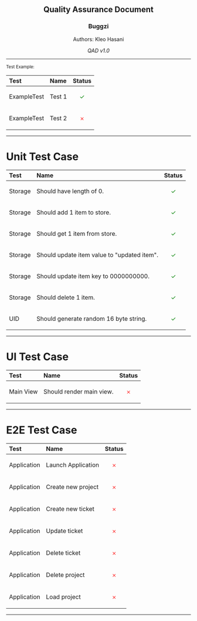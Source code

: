 <div style="text-align: center;">
<h2>Quality Assurance Document</h2>
<h3>Buggzi</h3>
<p>Authors: Kleo Hasani</p>
<i>QAD v1.0</i>
</div>

---

<small>Test Example:

| Test        | Name   | Status                                                    |
| :---------- | :----- | :-------------------------------------------------------- |
| ExampleTest | Test 1 | <p style="color: green; text-align: center;">&#10003;</p> |
| ExampleTest | Test 2 | <p style="color: red; text-align: center;">&#65794;</p>   |

</small>

---

# Unit Test Case

| Test    | Name                                        | Status                                                    |
| :------ | :------------------------------------------ | :-------------------------------------------------------- |
| Storage | Should have length of 0.                    | <p style="color: green; text-align: center;">&#10003;</p> |
| Storage | Should add 1 item to store.                 | <p style="color: green; text-align: center;">&#10003;</p> |
| Storage | Should get 1 item from store.               | <p style="color: green; text-align: center;">&#10003;</p> |
| Storage | Should update item value to "updated item". | <p style="color: green; text-align: center;">&#10003;</p> |
| Storage | Should update item key to 0000000000.       | <p style="color: green; text-align: center;">&#10003;</p> |
| Storage | Should delete 1 item.                       | <p style="color: green; text-align: center;">&#10003;</p> |
| UID     | Should generate random 16 byte string.      | <p style="color: green; text-align: center;">&#10003;</p> |

---

# UI Test Case

| Test      | Name                     | Status                                                  |
| :-------- | :----------------------- | :------------------------------------------------------ |
| Main View | Should render main view. | <p style="color: red; text-align: center;">&#65794;</p> |

---

# E2E Test Case

| Test        | Name               | Status                                                  |
| :---------- | :----------------- | :------------------------------------------------------ |
| Application | Launch Application | <p style="color: red; text-align: center;">&#65794;</p> |
| Application | Create new project | <p style="color: red; text-align: center;">&#65794;</p> |
| Application | Create new ticket  | <p style="color: red; text-align: center;">&#65794;</p> |
| Application | Update ticket      | <p style="color: red; text-align: center;">&#65794;</p> |
| Application | Delete ticket      | <p style="color: red; text-align: center;">&#65794;</p> |
| Application | Delete project     | <p style="color: red; text-align: center;">&#65794;</p> |
| Application | Load project       | <p style="color: red; text-align: center;">&#65794;</p> |

---
